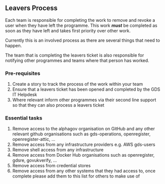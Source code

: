 ## Leavers Process

Each team is responsible for completing the work to remove and revoke a user when they have left the programme.  This work __*must*__ be completed as soon as they have left and takes first priority over other work.

Currently this is an involved process as there are several things that need to happen.

The team that is completing the leavers ticket is also responsible for notifying other programmes and teams where that person has worked.

### Pre-requisites

1. Create a story to track the process of the work within your team
2. Ensure that a leavers ticket has been opened and completed by the GDS IT Helpdesk
3. Where relevant inform other programmes via their second line support so that they can also process a leavers ticket

### Essential tasks

1. Remove access to the alphagov organisation on GitHub and any other relevant github organisations such as gds-operations, openregister, openregister-attic, ...
2. Remove access from any infrastructure providers e.g. AWS gds-users
3. Remove shell access from any infrastructure
4. Remove access from Docker Hub organisations such as openregister, gdsre, govukverify, ...
5. Remove access from credential stores
6. Remove access from any other systems that they had access to, once complete please add them to this list for others to make use of

